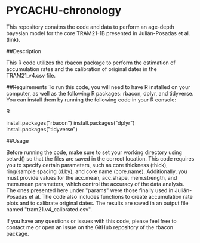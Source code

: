 # PYCACHU-chronology
This repository conaitns the code and data to perform an age-depth bayesian model for the core TRAM21-1B presented in Julián-Posadas et al. (link).

##Description

This R code utilizes the rbacon package to perform the estimation of accumulation rates and the calibration of original dates in the TRAM21_v4.csv file.

##Requirements
To run this code, you will need to have R installed on your computer, as well as the following R packages: rbacon, dplyr, and tidyverse. You can install them by running the following code in your R console:

R

install.packages("rbacon")
install.packages("dplyr")
install.packages("tidyverse")

##Usage

Before running the code, make sure to set your working directory using setwd() so that the files are saved in the correct location. This code requires you to specify certain parameters, such as core thickness (thick), ring(sample spacing (d.by), and core name (core.name). Additionally, you must provide values for the acc.mean, acc.shape, mem.strength, and mem.mean parameters, which control the accuracy of the data analysis. The ones presented here under "params" were those finally used in Julián-Posadas et al. The code also includes functions to create accumulation rate plots and to calibrate original dates. The results are saved in an output file named "tram21.v4_calibrated.csv".

If you have any questions or issues with this code, please feel free to contact me or open an issue on the GitHub repository of the rbacon package.
